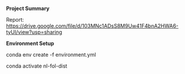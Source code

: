 **Project Summary**


 Report: https://drive.google.com/file/d/103MNc1ADsS8M9Uw41F4bnA2HWA6-tyUI/view?usp=sharing

**Environment Setup**

conda env create -f environment.yml

conda activate nl-fol-dist
